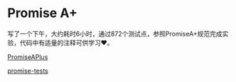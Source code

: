 # Promise A+

写了一个下午，大约耗时6小时，通过872个测试点，参照PromiseA+规范完成实验，代码中有适量的注释可供学习♥。

[PromiseAPlus](https://promisesaplus.com.cn/)

[promise-tests](https://github.com/promises-aplus/promises-tests)